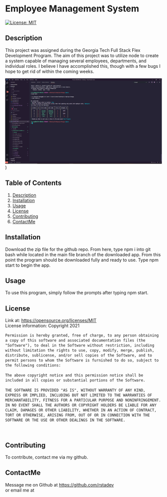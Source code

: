 
  # Employee Management System

  [![License: MIT](https://img.shields.io/badge/License-MIT-yellow.svg)](https://opensource.org/licenses/MIT)

    


  <!-- Titled description for grading clarity. Will remove after grading -->
  ## Description
  This project was assigned during the Georgia Tech Full Stack Flex Development Program. The aim of this project was to utilize node to create a system capable of managing several employees, departments, and individual roles. I believe I have accomplished this, though with a few bugs I hope to get rid of within the coming weeks.
  <br>

  ![ReadMeGen Picture](./assets/ems.png))

  
  ## Table of Contents
  1. [Description](#description)
  2. [Installation](#installation)
  3. [Usage](#usage)
  4. [License](#license)
  5. [Contributing](#contributing)
  6. [ContactMe](#contactme)
  


  ## Installation
  Download the zip file for the github repo. From here, type npm i into git bash while located in the main file branch of the downloaded app. From this point the program should be downloaded fully and ready to use. Type npm start to begin the app.
  <br>



  ## Usage
  To use this program, simply follow the prompts after typing npm start.
  <br>

  ## License
  Link at: https://opensource.org/licenses/MIT
  <br>
  License information: Copyright 2021 

    Permission is hereby granted, free of charge, to any person obtaining a copy of this software and associated documentation files (the "Software"), to deal in the Software without restriction, including without limitation the rights to use, copy, modify, merge, publish, distribute, sublicense, and/or sell copies of the Software, and to permit persons to whom the Software is furnished to do so, subject to the following conditions:
    
    The above copyright notice and this permission notice shall be included in all copies or substantial portions of the Software.
    
    THE SOFTWARE IS PROVIDED "AS IS", WITHOUT WARRANTY OF ANY KIND, EXPRESS OR IMPLIED, INCLUDING BUT NOT LIMITED TO THE WARRANTIES OF MERCHANTABILITY, FITNESS FOR A PARTICULAR PURPOSE AND NONINFRINGEMENT. IN NO EVENT SHALL THE AUTHORS OR COPYRIGHT HOLDERS BE LIABLE FOR ANY CLAIM, DAMAGES OR OTHER LIABILITY, WHETHER IN AN ACTION OF CONTRACT, TORT OR OTHERWISE, ARISING FROM, OUT OF OR IN CONNECTION WITH THE SOFTWARE OR THE USE OR OTHER DEALINGS IN THE SOFTWARE.
    
    

  <br>

  ## Contributing

  To contribute, contact me via my github.
  <br>

  ## ContactMe
  Message me on Github at https://github.com/rstadev
  <br>
  or email me at
  <br>
   

